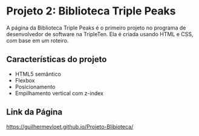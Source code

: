 # Projeto 2: Biblioteca Triple Peaks

A página da Biblioteca Triple Peaks é o primeiro projeto no programa de desenvolvedor de software na TripleTen. Ela é criada usando HTML e CSS, com base em um roteiro.

## Características do projeto

- HTML5 semântico
- Flexbox
- Posicionamento
- Empilhamento vertical com z-index

## Link da Página
https://guilhermevloet.github.io/Projeto-Blibioteca/
